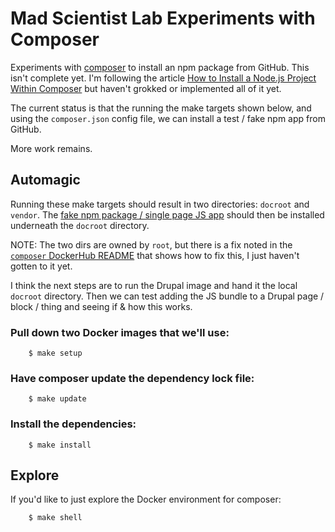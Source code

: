 # Mad Scientist Lab Experiments with Composer

Experiments with [composer](https://getcomposer.org/)
to install an npm package from GitHub. This isn't
complete yet. I'm following the article
[How to Install a Node.js Project Within Composer](https://blog.myplanet.com/how-to-install-a-node-js-project-within-composer-df9561a8cdb8)
but haven't grokked or implemented all of it yet.

The current status is that the running the make targets
shown below, and using the `composer.json` config
file, we can install a test / fake npm app from GitHub.

More work remains.

## Automagic

Running these make targets should result in two 
directories: `docroot` and `vendor`. The [fake npm
package / single page JS app](https://github.com/kbeamnsidc/webpack-lab)
should then be installed underneath the `docroot`
directory.

NOTE: The two dirs are owned by `root`, but there is
a fix noted in the [`composer` DockerHub README](https://hub.docker.com/_/composer) that
shows how to fix this, I just haven't gotten to it
yet.

I think the next steps are to run the Drupal image
and hand it the local `docroot` directory. Then we
can test adding the JS bundle to a Drupal page / block /
thing and seeing if & how this works.

### Pull down two Docker images that we'll use:

        $ make setup

### Have composer update the dependency lock file:

        $ make update

### Install the dependencies:

        $ make install

## Explore 

If you'd like to just explore the Docker environment
for composer:

        $ make shell
